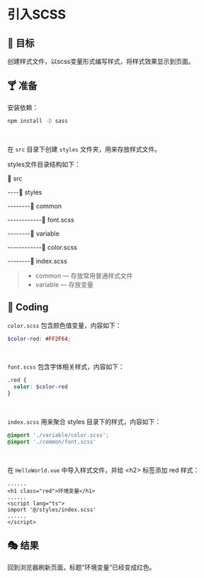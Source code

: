 # 引入SCSS

## 🎯 目标

创建样式文件，以scss变量形式编写样式，将样式效果显示到页面。

## 🍸 准备

安装依赖：

```bash
npm install -D sass
```

<br/>

在 `src` 目录下创建 `styles` 文件夹，用来存放样式文件。

styles文件目录结构如下：

📁 src

----📁 styles

--------📁 common

------------📄 font.scss

--------📁 variable

------------📄 color.scss

--------📄 index.scss

> - common — 存放常用普通样式文件
> - variable — 存放变量

## 🌈 Coding

`color.scss` 包含颜色值变量，内容如下：

```scss
$color-red: #FF2F64;
```

<br/>

`font.scss` 包含字体相关样式，内容如下：

```scss
.red {
  color: $color-red
}
```

<br/>

`index.scss` 用来聚合 styles 目录下的样式，内容如下：

```scss
@import './variable/color.scss';
@import './common/font.scss'
```

<br/>

在 `HelloWorld.vue` 中导入样式文件，并给 \<h2\> 标签添加 red 样式：

```vue
......
<h1 class="red">环境变量</h1>
......
<script lang="ts">
import '@/styles/index.scss'
......
</script>
```

## 🎭 结果

回到浏览器刷新页面，标题“环境变量”已经变成红色。

